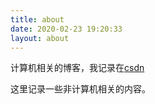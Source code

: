 ```yaml
---
title: about
date: 2020-02-23 19:20:33
layout: about
---
```


计算机相关的博客，我记录在[csdn](https://blog.csdn.net/sinat_38816924)

这里记录一些非计算机相关的内容。
